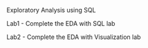 Exploratory Analysis using SQL

Lab1 - Complete the EDA with SQL lab

Lab2 - Complete the EDA with Visualization lab

